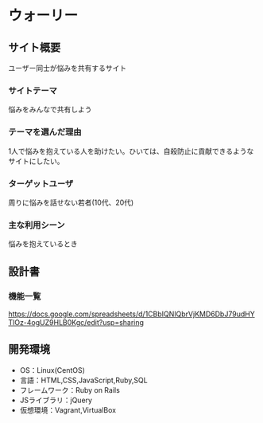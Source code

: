 # ウォーリー

## サイト概要
ユーザー同士が悩みを共有するサイト

### サイトテーマ
悩みをみんなで共有しよう

### テーマを選んだ理由
1人で悩みを抱えている人を助けたい。ひいては、自殺防止に貢献できるようなサイトにしたい。

### ターゲットユーザ
周りに悩みを話せない若者(10代、20代)

### 主な利用シーン
悩みを抱えているとき

## 設計書


### 機能一覧
https://docs.google.com/spreadsheets/d/1CBbIQNIQbrVjKMD6DbJ79udHYTlOz-4ogUZ9HLB0Kgc/edit?usp=sharing

## 開発環境
- OS：Linux(CentOS)
- 言語：HTML,CSS,JavaScript,Ruby,SQL
- フレームワーク：Ruby on Rails
- JSライブラリ：jQuery
- 仮想環境：Vagrant,VirtualBox